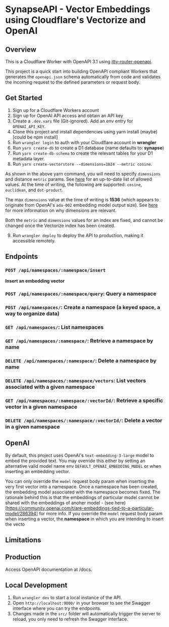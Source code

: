 # SynapseAPI - Vector Embeddings using Cloudflare's Vectorize and OpenAI

## Overview
This is a Cloudflare Worker with OpenAPI 3.1 using [itty-router-openapi](https://github.com/cloudflare/itty-router-openapi).

This project is a quick start into building OpenAPI compliant Workers that generates the
`openapi.json` schema automatically from code and validates the incoming request to the defined parameters or request body.

## Get Started
1. Sign up for a Cloudflare Workers account
2. Sign up for OpenAI API access and obtain an API key 
3. Create a `.dev.vars` file (Git-ignored). Add an env entry for `OPENAI_API_KEY`.
4. Clone this project and install dependencies using yarn install (maybe) [could be npm install]
5. Run `wrangler login` to auth with your Cloudflare account in **wrangler**
6. Run `yarn create-db` to create a D1 database (name defaults to: **synapse**)
7. Run `yarn create-db-schema` to create the relevant tables for your D1 metadata layer.
8. Run `yarn create-vectorstore --dimensions=1024 --metric cosine`.

As shown in the above yarn command, you will need to specify `dimensions` and distance `metric` params. See [here](https://developers.cloudflare.com/vectorize/configuration/create-indexes/#distance-metrics) for an up-to-date list of allowed values. At the time of writing, the following are supported: `cosine`, `euclidean`, and `dot-product`.

The max `dimensions` value at the time of writing is **1536** (which appears to originate from OpenAI's `ada-002` embedding model output size). See [here](https://developers.cloudflare.com/vectorize/configuration/create-indexes/#dimensions) for more information on why dimensions are relevant. 

Both the `metric` and `dimensions` values for an index are fixed, and cannot be changed once the Vectorize index has been created.

9. Run `wrangler deploy` to deploy the API to production, making it accessible remotely. 

## Endpoints
### `POST /api/namespaces/:namespace/insert`
**Insert an embedding vector**
### `POST /api/namespaces/:namespace/query`: Query a namespace
### `POST /api/namespaces/`: Create a namespace (a keyed space, a way to organize data)
### `GET /api/namespaces/`: List namespaces
### `GET /api/namespaces/:namespace/`: Retrieve a namespace by name
### `DELETE /api/namespaces/:namespace/`: Delete a namespace by name 
### `DELETE /api/namespaces/:namespace/vectors`: List vectors associated with a given namespace 
### `GET /api/namespaces/:namespace/:vectorId/`: Retrieve a specific vector in a given namespace
### `DELETE /api/namespaces/:namespace/:vectorId/`: Delete a vector in a given namespace


## OpenAI
By default, this project uses OpenAI's `text-embedding-3-large` model to embed the provided text. You may override this either by setting an alternative valid model name env 
`DEFAULT_OPENAI_EMBEDDING_MODEL` or when inserting an embedding vector.

You can only override the `model` request body param when inserting the very first vector into a namespace. Once a namespace has been created, the embedding model associated with the namespace becomes fixed. The rationale behind this is that the embeddings of particular model cannot be shared with the embeddings of anoher model - (see here)[https://community.openai.com/t/are-embeddings-tied-to-a-particular-model/286394] for more info.
If you override the `model` request body param when inserting a vector, the **namespace** in which you are intending to insert the vecto

## Limitations


## Production
Access OpenAPI documentation at /docs.

## Local Development
1. Run `wrangler dev` to start a local instance of the API.
2. Open `http://localhost:9000/` in your browser to see the Swagger interface where you can try the endpoints.
3. Changes made in the `src/` folder will automatically trigger the server to reload, you only need to refresh the Swagger interface.
